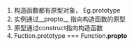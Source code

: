 1. 构造函数都有原型对象， Eg.prototype
2. 实例通过__propto__ 指向构造函数的原型
3. 原型通过construct指向构造函数
4. Fuction.prototype === Function.__propto__